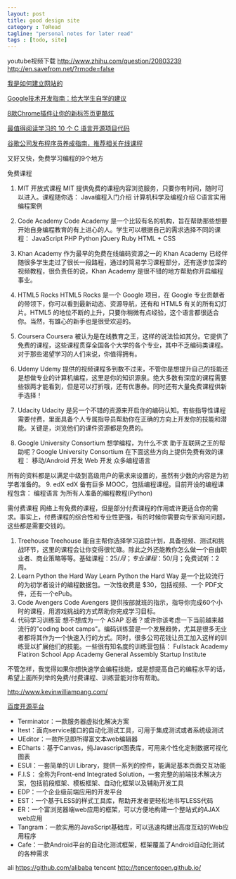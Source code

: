 ```yaml
---
layout: post
title: good design site
category : ToRead
tagline: "personal notes for later read"
tags : [todo, site]
---
```


youtube视频下载
http://www.zhihu.com/question/20803239
http://en.savefrom.net/?rmode=false

[我是如何建立网站的](http://www.labazhou.net/2014/12/how-i-built-a-website/)

[Google技术开发指南：给大学生自学的建议](http://www.iteye.com/news/29899)

[8款Chrome插件让你的新标签页更酷炫](http://www.iteye.com/news/29778)

[最值得阅读学习的 10 个 C 语言开源项目代码](http://www.iteye.com/news/29665)

[谷歌公司发布程序员养成指南，推荐相关在线课程](http://www.iteye.com/news/29745)

又好又快，免费学习编程的9个地方


免费课程 
1. MIT 开放式课程 
MIT 提供免费的课程内容浏览服务，只要你有时间，随时可以进入。课程随你选： 
Java编程入门介绍
计算机科学及编程介绍
C语言实用编程案例

2. Code Academy 
Code Academy 是一个比较有名的机构，旨在帮助那些想要开始自身编程教育的有上进心的人。学生可以根据自己的需求选择不同的课程： 
JavaScript
PHP
Python
jQuery
Ruby
HTML + CSS

3. Khan Academy 
作为最早的免费在线编码资源之一的 Khan Academy 已经伴随很多学生走过了很长一段路程，通过的简易学习课程部分，还有逐步加深的视频教程，很负责任的说，Khan Academy 是很不错的地方帮助你开启编程事业。 
4. HTML5 Rocks 
HTML5 Rocks 是一个 Google 项目，在 Google 专业贡献者的带领下，你可以看到最新动态、资源导航，还有和 HTML5 有关的所有幻灯片。HTML5 的地位不断的上升，只要你稍微有点经验，这个语言都很适合你。当然，有雄心的新手也是很受欢迎的。 
5. Coursera 
Coursera 被认为是在线教育之王，这样的说法恰如其分。它提供了免费的课程，这些课程贯穿全国各个大学的各个专业，其中不乏编码类课程。对于那些渴望学习的人们来说，你值得拥有。 
6. Udemy 
Udemy 提供的视频课程多到数不过来，不管你是想提升自己的技能还是想做专业的计算机编程，这里是你的知识源泉。绝大多数有深度的课程需要些银两才能看到，但是可以打折哦，还有优惠券。同时还有大量免费课程供新手选择！ 
7. Udacity 
Udacity 是另一个不错的资源来开启你的编码认知。有些指导性课程需要付费，里面具备个人专属指导员帮助你在正确的方向上开发你的技能和潜能。关键是，浏览他们的课件资源都是免费的。 
8. Google University Consortium 
想学编程，为什么不求 助于互联网之王的帮助呢？Google University Consortium 在下面这些方向上提供免费有效的课程： 
移动/Android 开发
Web 开发
众多编程语言

所有的资料都是以满足中级到高级用户的需求来设置的，虽然有少数的内容是为初学者准备的。 
9. edX 
edX 备有巨多 MOOC，包括编程课程。目前开设的编程课程包含： 
编程语言
为所有人准备的编程教程(Python)

需付费课程 
网络上有免费的课程，但是部分付费课程的作用或许更适合你的需求。事实上，付费课程的综合性和专业性更强，有的时候你需要向专家询问问题，这些都是需要交钱的。 
1. Treehouse 
Treehouse 能自主帮你选择学习追踪计划，具备视频、测试和挑战环节，这里的课程会让你变得很忙碌。除此之外还能教你怎么做一个自由职业者、商业策略等等。基础课程：$25/月；专业课程：$50/月；免费试听：2周。 
2. Learn Python the Hard Way 
Learn Python the Hard Way 是一个比较流行的为初学者设计的编程数据包。一次性收费是 $30，包括视频、一个 PDF文件，还有一个ePub。 
3. Code Avengers 
Code Avengers 提供按部就班的指示，指导你完成60个小时的课程，用游戏挑战的方式帮助你完成学习目标。 
4. 代码学习训练营 
想不想成为一个 ASAP 忍者？或许你该考虑一下当前越来越流行的"coding boot camps"。编码训练营是一个发展趋势，尤其是很多无业者都将其作为一个快速入行的方式。同时，很多公司花钱让员工加入这样的训练营以扩展他们的技能。一些很有知名度的训练营包括： 
Fullstack Academy
Flatiron School
App Academy
General Assembly
Startup Institute

不管怎样，我觉得如果你想快速学会编程技能，或是想提高自己的编程水平的话，希望上面所列举的免费/付费课程、训练营能对你有帮助。 














http://www.kevinwilliampang.com/


[百度开源平台](http://oss.baidu.com/)

* Terminator：一款服务器虚拟化解决方案
* Itest：面向service接口的自动化测试工具，可用于集成测试或者系统级测试
* UEditor：一款所见即所得富文本web编辑器
* ECharts：基于Canvas，纯Javascript图表库，可用来个性化定制数据可视化图表
* ESUI：一套简单的UI Library，提供一系列的控件，能满足基本页面交互功能
* F.I.S： 全称为Front-end Integrated Solution，一套完整的前端技术解决方案，包括前段框架、模板框架、自动化框架以及辅助开发工具
* EDP：一个企业级前端应用的开发平台
* EST：一个基于LESS的样式工具库，帮助开发者更轻松地书写LESS代码
* ER：一个富浏览器端web应用的框架，可以方便地构建一个整站式的AJAX web应用
* Tangram：一款实用的JavaScript基础库，可以迅速构建出高度互动的Web应用程序
* Cafe：一款Android平台的自动化测试框架，框架覆盖了Android自动化测试的各种需求

ali https://github.com/alibaba
tencent http://tencentopen.github.io/






